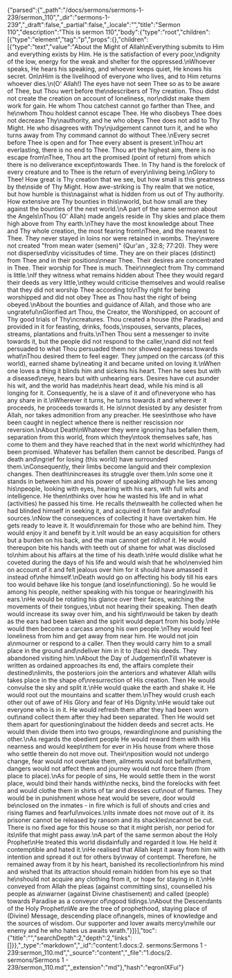 {"parsed":{"_path":"/docs/sermons/sermons-1-239/sermon_110","_dir":"sermons-1-239","_draft":false,"_partial":false,"_locale":"","title":"Sermon 110","description":"This is sermon 110","body":{"type":"root","children":[{"type":"element","tag":"p","props":{},"children":[{"type":"text","value":"About the Might of Allah\nEverything submits to Him and everything exists by Him. He is the satisfaction of every poor,\ndignity of the low, energy for the weak and shelter for the oppressed.\nWhoever speaks, He hears his speaking, and whoever keeps quiet, He knows his secret. On\nHim is the livelihood of everyone who lives, and to Him returns whoever dies.\n(O' Allah!) The eyes have not seen Thee so as to be aware of Thee, but Thou wert before the\ndescribers of Thy creation. Thou didst not create the creation on account of loneliness, nor\ndidst make them work for gain. He whom Thou catchest cannot go farther than Thee, and he\nwhom Thou holdest cannot escape Thee. He who disobeys Thee does not decrease Thy\nauthority, and he who obeys Thee does not add to Thy Might. He who disagrees with Thy\njudgement cannot turn it, and he who turns away from Thy command cannot do without Thee.\nEvery secret before Thee is open and for Thee every absent is present.\nThou art everlasting, there is no end to Thee. Thou art the highest aim, there is no escape from\nThee, Thou art the promised (point of return) from which there is no deliverance except\ntowards Thee. In Thy hand is the forelock of every creature and to Thee is the return of every\nliving being.\nGlory to Thee! How great is Thy creation that we see, but how small is this greatness by the\nside of Thy Might. How awe-striking is Thy realm that we notice, but how humble is this\nagainst what is hidden from us out of Thy authority. How extensive are Thy bounties in this\nworld, but how small are they against the bounties of the next world.\nA part of the same sermon about the Angels\nThou (O' Allah) made angels reside in Thy skies and place them high above from Thy earth.\nThey have the most knowledge about Thee and Thy whole creation, the most fearing from\nThee, and the nearest to Thee. They never stayed in loins nor were retained in wombs. They\nwere not created \"from mean water (semen)\" (Qur'an , 32:8; 77:20). They were not dispersed\nby vicissitudes of time. They are on their places (distinct) from Thee and in their positions\nnear Thee. Their desires are concentrated in Thee. Their worship for Thee is much. Their\nneglect from Thy command is little.\nIf they witness what remains hidden about Thee they would regard their deeds as very little,\nthey would criticise themselves and would realise that they did not worship Thee according to\nThy right for being worshipped and did not obey Thee as Thou hast the right of being obeyed.\nAbout the bounties and guidance of Allah, and those who are ungrateful\nGlorified art Thou, the Creator, the Worshipped, on account of Thy good trials of Thy\ncreatures. Thou created a house (the Paradise) and provided in it for feasting, drinks, foods,\nspouses, servants, places, streams, plantations and fruits.\nThen Thou sent a messenger to invite towards it, but the people did not respond to the caller,\nand did not feel persuaded to what Thou persuaded them nor showed eagerness towards what\nThou desired them to feel eager. They jumped on the carcass (of this world), earned shame by\neating it and became united on loving it.\nWhen one loves a thing it blinds him and sickens his heart. Then he sees but with a diseased\neye, hears but with unhearing ears. Desires have cut asunder his wit, and the world has made\nhis heart dead, while his mind is all longing for it. Consequently, he is a slave of it and of\neveryone who has any share in it.\nWherever it turns, he turns towards it and wherever it proceeds, he proceeds towards it. He is\nnot desisted by any desister from Allah, nor takes admonition from any preacher. He sees\nthose who have been caught in neglect whence there is neither rescission nor reversion.\nAbout Death\nWhatever they were ignoring has befallen them, separation from this world, from which they\ntook themselves safe, has come to them and they have reached that in the next world which\nthey had been promised. Whatever has befallen them cannot be described. Pangs of death and\ngrief for losing (this world) have surrounded them.\nConsequently, their limbs become languid and their complexion changes. Then death\nincreases its struggle over them.\nIn some one it stands in between him and his power of speaking although he lies among his\npeople, looking with eyes, hearing with his ears, with full wits and intelligence. He then\nthinks over how he wasted his life and in what (activities) he passed his time. He recalls the\nwealth he collected when he had blinded himself in seeking it, and acquired it from fair and\nfoul sources.\nNow the consequences of collecting it have overtaken him. He gets ready to leave it. It would\nremain for those who are behind him. They would enjoy it and benefit by it.\nIt would be an easy acquisition for others but a burden on his back, and the man cannot get rid\nof it. He would thereupon bite his hands with teeth out of shame for what was disclosed to\nhim about his affairs at the time of his death.\nHe would dislike what he coveted during the days of his life and would wish that he who\nenvied him on account of it and felt jealous over him for it should have amassed it instead of\nhe himself.\nDeath would go on affecting his body till his ears too would behave like his tongue (and lose\nfunctioning). So he would lie among his people, neither speaking with his tongue or hearing\nwith his ears.\nHe would be rotating his glance over their faces, watching the movements of their tongues,\nbut not hearing their speaking. Then death would increase its sway over him, and his sight\nwould be taken by death as the ears had been taken and the spirit would depart from his body.\nHe would then become a carcass among his own people.\nThey would feel loneliness from him and get away from near him. He would not join a\nmourner or respond to a caller. Then they would carry him to a small place in the ground and\ndeliver him in it to (face) his deeds. They abandoned visiting him.\nAbout the Day of Judgement\nTill whatever is written as ordained approaches its end, the affairs complete their destined\nlimits, the posteriors join the anteriors and whatever Allah wills takes place in the shape of\nresurrection of His creation. Then He would convulse the sky and split it.\nHe would quake the earth and shake it. He would root out the mountains and scatter them.\nThey would crush each other out of awe of His Glory and fear of His Dignity.\nHe would take out everyone who is in it. He would refresh them after they had been worn out\nand collect them after they had been separated. Then He would set them apart for questioning\nabout the hidden deeds and secret acts. He would then divide them into two groups, rewarding\none and punishing the other.\nAs regards the obedient people He would reward them with His nearness and would keep\nthem for ever in His house from where those who settle therein do not move out. Their\nposition would not undergo change, fear would not overtake them, ailments would not befall\nthem, dangers would not affect them and journey would not force them (from place to place).\nAs for people of sins, He would settle them in the worst place, would bind their hands with\nthe necks, bind the forelocks with feet and would clothe them in shirts of tar and dresses cut\nout of flames. They would be in punishment whose heat would be severe, door would be\nclosed on the inmates - in fire which is full of shouts and cries and rising flames and fearful\nvoices.\nIts inmate does not move out of it. its prisoner cannot be released by ransom and its shackles\ncannot be cut. There is no fixed age for this house so that it might perish, nor period for its\nlife that might pass away.\nA part of the same sermon about the Holy Prophet\nHe treated this world disdainfully and regarded it low. He held it contemptible and hated it.\nHe realised that Allah kept it away from him with intention and spread it out for others by\nway of contempt. Therefore, he remained away from it by his heart, banished its recollection\nfrom his mind and wished that its attraction should remain hidden from his eye so that he\nshould not acquire any clothing from it, or hope for staying in it.\nHe conveyed from Allah the pleas (against committing sins), counselled his people as a\nwarner (against Divine chastisement) and called (people) towards Paradise as a conveyor of\ngood tidings.\nAbout the Descendants of the Holy Prophet\nWe are the tree of prophethood, staying place of (Divine) Message, descending place of\nangels, mines of knowledge and the sources of wisdom. Our supporter and lover awaits mercy\nwhile our enemy and he who hates us awaits wrath."}]}],"toc":{"title":"","searchDepth":2,"depth":2,"links":[]}},"_type":"markdown","_id":"content:1.docs:2. sermons:Sermons 1 - 239:sermon_110.md","_source":"content","_file":"1.docs/2. sermons/Sermons 1 - 239/sermon_110.md","_extension":"md"},"hash":"eqronIXFui"}